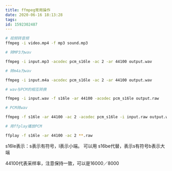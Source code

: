 ```yaml
---
title: ffmpeg常用操作
date: 2020-06-16 18:13:28
tags:
id: 1592302487
---
```

```sh
# 视频转音频
ffmpeg -i video.mp4 -f mp3 sound.mp3

# 转MP3为wav

ffmpeg -i input.mp3 -acodec pcm_s16le -ac 2 -ar 44100 output.wav

# 转m4a为wav

ffmpeg -i input.m4a -acodec pcm_s16le -ac 2 -ar 44100 output.wav

# wav与PCM的相互转换

ffmpeg -i input.wav -f s16le -ar 44100 -acodec pcm_s16le output.raw

# PCM转wav

ffmpeg -f s16le -ar 44100 -ac 2 -acodec pcm_s16le -i input.raw output.wav

# 用ffplay播放PCM

ffplay -f s16le -ar 44100 -ac 2 **.raw
```

s16le表示：s表示有符号，l表示小端。 可以用 s16be代替，表示s有符号b表示大端

44100代表采样率，注意保持一致，可以是16000／8000